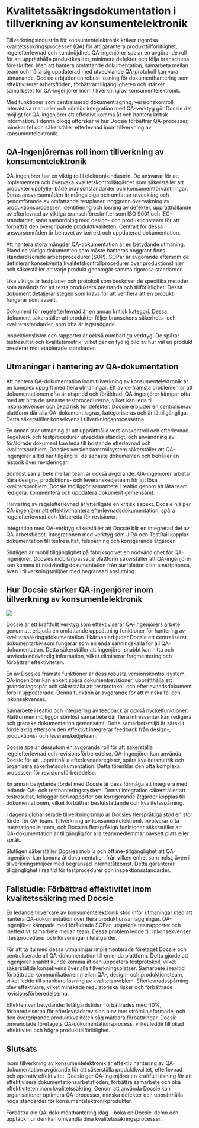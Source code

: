 # Kvalitetssäkringsdokumentation i tillverkning av konsumentelektronik

Tillverkningsindustrin för konsumentelektronik kräver rigorösa kvalitetssäkringsprocesser (QA) för att garantera produkttillförlitlighet, regelefterlevnad och kundnöjdhet. QA-ingenjörer spelar en avgörande roll för att upprätthålla produktkvalitet, minimera defekter och följa branschens föreskrifter. Men att hantera omfattande dokumentation, samarbeta mellan team och hålla sig uppdaterad med utvecklande QA-protokoll kan vara utmanande. Docsie erbjuder en robust lösning för dokumenthantering som effektiviserar arbetsflöden, förbättrar tillgängligheten och stärker samarbetet för QA-ingenjörer inom tillverkning av konsumentelektronik.

Med funktioner som centraliserad dokumentlagring, versionskontroll, interaktiva manualer och sömlös integration med QA-verktyg gör Docsie det möjligt för QA-ingenjörer att effektivt komma åt och hantera kritisk information. I denna blogg utforskar vi hur Docsie förbättrar QA-processer, minskar fel och säkerställer efterlevnad inom tillverkning av konsumentelektronik.

## QA-ingenjörernas roll inom tillverkning av konsumentelektronik

QA-ingenjörer har en viktig roll i elektronikindustrin. De ansvarar för att implementera och övervaka kvalitetskontrollåtgärder som säkerställer att produkter uppfyller både branschstandarder och konsumentförväntningar. Deras ansvarsområden är mångsidiga och omfattar utveckling och genomförande av omfattande testplaner, noggrann övervakning av produktionsprocesser, identifiering och lösning av defekter, upprätthållande av efterlevnad av viktiga branschföreskrifter som ISO 9001 och IEC-standarder, samt samordning med design- och produktionsteam för att förbättra den övergripande produktkvaliteten. Centralt för dessa ansvarsområden är behovet av korrekt och uppdaterad dokumentation.

Att hantera stora mängder QA-dokumentation är en betydande utmaning. Bland de viktiga dokumenten som måste hanteras noggrant finns standardiserade arbetsprocedurer (SOP). SOPar är avgörande eftersom de definierar konsekventa kvalitetskontrollprocedurer över produktionslinjer och säkerställer att varje produkt genomgår samma rigorösa standarder.

Lika viktiga är testplaner och protokoll som beskriver de specifika metoder som används för att testa produkters prestanda och tillförlitlighet. Dessa dokument detaljerar stegen som krävs för att verifiera att en produkt fungerar som avsett.

Dokument för regelefterlevnad är en annan kritisk kategori. Dessa dokument säkerställer att produkter följer branschens säkerhets- och kvalitetsstandarder, som ofta är lagstadgade.

Inspektionslistor och rapporter är också oumbärliga verktyg. De spårar testresultat och kvalitetsmetrik, vilket ger en tydlig bild av hur väl en produkt presterar mot etablerade standarder.

## Utmaningar i hantering av QA-dokumentation

Att hantera QA-dokumentation inom tillverkning av konsumentelektronik är en komplex uppgift med flera utmaningar. Ett av de främsta problemen är att dokumentationen ofta är utspridd och föråldrad. QA-ingenjörer kämpar ofta med att hitta de senaste testprocedurerna, vilket kan leda till inkonsekvenser och ökad risk för defekter. Docsie erbjuder en centraliserad plattform där alla QA-dokument lagras, kategoriseras och är lättillgängliga. Detta säkerställer konsekvens i tillverkningsprocesserna.

En annan stor utmaning är att upprätthålla versionskontroll och efterlevnad. Regelverk och testprocedurer utvecklas ständigt, och användning av föråldrade dokument kan leda till bristande efterlevnad och kvalitetsproblem. Docsies versionskontrollsystem säkerställer att QA-ingenjörer alltid har tillgång till de senaste dokumenten och behåller en historik över revideringar.

Sömlöst samarbete mellan team är också avgörande. QA-ingenjörer arbetar nära design-, produktions- och leveranskedjeteam för att lösa kvalitetsproblem. Docsie möjliggör samarbete i realtid genom att låta team redigera, kommentera och uppdatera dokument gemensamt.

Hantering av regelefterlevnad är ytterligare en kritisk aspekt. Docsie hjälper QA-ingenjörer att effektivt hantera efterlevnadsdokumentation, spåra regelefterlevnad och förbereda för revisioner.

Integration med QA-verktyg säkerställer att Docsie blir en integrerad del av QA-arbetsflödet. Integrationen med verktyg som JIRA och TestRail kopplar dokumentation till testresultat, felspårning och korrigerande åtgärder.

Slutligen är mobil tillgänglighet på fabriksgolvet en nödvändighet för QA-ingenjörer. Docsies mobilanpassade plattform säkerställer att QA-ingenjörer kan komma åt nödvändig dokumentation från surfplattor eller smartphones, även i tillverkningsmiljöer med begränsad anslutning.

## Hur Docsie stärker QA-ingenjörer inom tillverkning av konsumentelektronik

![](https://cdn.docsie.io/workspace_PxAvC1Uenuc7ad6H3/doc_wn84Jkoc6hIMTO2eE/file_WyrqEK0E1zfn5P8Ia/image_ed244903-132a-cf9b-c7f2-bda1651bfa30.jpg)

Docsie är ett kraftfullt verktyg som effektiviserar QA-ingenjörers arbete genom att erbjuda en omfattande uppsättning funktioner för hantering av kvalitetssäkringsdokumentation. I kärnan erbjuder Docsie ett centraliserat dokumentarkiv som fungerar som en enda sanningskälla för all QA-dokumentation. Detta säkerställer att ingenjörer snabbt kan hitta och använda nödvändig information, vilket eliminerar fragmentering och förbättrar effektiviteten.

En av Docsies främsta funktioner är dess robusta versionskontrollsystem. QA-ingenjörer kan enkelt spåra dokumentrevisioner, upprätthålla ett granskningsspår och säkerställa att testprotokoll och efterlevnadsdokument förblir uppdaterade. Denna funktion är avgörande för att minska fel och inkonsekvenser.

Samarbete i realtid och integrering av feedback är också nyckelfunktioner. Plattformen möjliggör sömlöst samarbete där flera intressenter kan redigera och granska dokumentation gemensamt. Detta samarbetsmiljö är särskilt fördelaktig eftersom den effektivt integrerar feedback från design-, produktions- och leveranskedjeteam.

Docsie spelar dessutom en avgörande roll för att säkerställa regelefterlevnad och revisionsförberedelse. QA-ingenjörer kan använda Docsie för att upprätthålla efterlevnadsregister, spåra kvalitetsmetrik och organisera säkerhetsdokumentation. Detta förenklar den ofta komplexa processen för revisionsförberedelse.

En annan betydande fördel med Docsie är dess förmåga att integrera med ledande QA- och testhanteringssystem. Denna integration säkerställer att testresultat, felloggar och rapporter om korrigerande åtgärder kopplas till dokumentationen, vilket förbättrar beslutsfattande och kvalitetsspårning.

I dagens globaliserade tillverkningsmiljö är Docsies flerspråkiga stöd en stor fördel för QA-team. Tillverkning av konsumentelektronik involverar ofta internationella team, och Docsies flerspråkiga funktioner säkerställer att QA-dokumentation är tillgänglig för alla teammedlemmar oavsett plats eller språk.

Slutligen säkerställer Docsies mobila och offline-tillgänglighet att QA-ingenjörer kan komma åt dokumentation från vilken enhet som helst, även i tillverkningsmiljöer med begränsad internetåtkomst. Detta garanterar tillgänglighet i realtid för testprocedurer och inspektionsstandarder.

## Fallstudie: Förbättrad effektivitet inom kvalitetssäkring med Docsie

En ledande tillverkare av konsumentelektronik stod inför utmaningar med att hantera QA-dokumentation över flera produktionsanläggningar. QA-ingenjörer kämpade med föråldrade SOPar, utspridda testrapporter och ineffektivt samarbete mellan team. Dessa problem ledde till inkonsekvenser i testprocedurer och förseningar i felåtgärder.

För att ta itu med dessa utmaningar implementerade företaget Docsie och centraliserade all QA-dokumentation till en enda plattform. Detta gjorde att ingenjörer snabbt kunde komma åt och uppdatera testprotokoll, vilket säkerställde konsekvens över alla tillverkningsplatser. Samarbete i realtid förbättrade kommunikationen mellan QA-, design- och produktionsteam, vilket ledde till snabbare lösning av kvalitetsproblem. Efterlevnadsspårning blev effektivare, vilket minskade regulatoriska risker och förbättrade revisionsförberedelserna.

Effekten var betydande: felåtgärdstiden förbättrades med 40%, förberedelserna för efterlevnadsrevision blev mer strömlinjeformade, och den övergripande produktkvaliteten såg mätbara förbättringar. Docsie omvandlade företagets QA-dokumentationsprocess, vilket ledde till ökad effektivitet och högre produkttillförlitlighet.

## Slutsats

Inom tillverkning av konsumentelektronik är effektiv hantering av QA-dokumentation avgörande för att säkerställa produktkvalitet, efterlevnad och operativ effektivitet. Docsie ger QA-ingenjörer en kraftfull lösning för att effektivisera dokumentationsarbetsflöden, förbättra samarbete och öka effektiviteten inom kvalitetssäkring. Genom att använda Docsie kan organisationer optimera QA-processer, minska defekter och upprätthålla höga standarder för konsumentelektronikprodukter.

Förbättra din QA-dokumenthantering idag – boka en Docsie-demo och upptäck hur den kan omvandla dina kvalitetssäkringsprocesser.